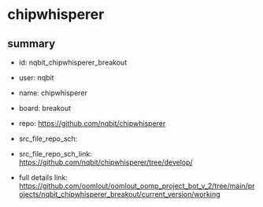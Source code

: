 # chipwhisperer
 
## summary 
* id: nqbit_chipwhisperer_breakout
* user: nqbit
* name: chipwhisperer
* board: breakout
* repo: https://github.com/nqbit/chipwhisperer



* src_file_repo_sch: 
* src_file_repo_sch_link: https://github.com/nqbit/chipwhisperer/tree/develop/
* full details link: https://github.com/oomlout/oomlout_oomp_project_bot_v_2/tree/main/projects/nqbit_chipwhisperer_breakout/current_version/working  







